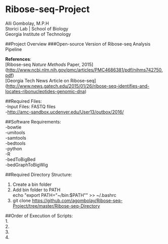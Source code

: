 # Ribose-seq-Project
Alli Gombolay, M.P.H  
Storici Lab | School of Biology  
Georgia Institute of Technology  

##Project Overview
###Open-source Version of Ribose-seq Analysis Pipeline  

**References**:  
[Ribose-seq *Nature Methods* Paper, 2015]
(http://www.ncbi.nlm.nih.gov/pmc/articles/PMC4686381/pdf/nihms742750.pdf)  
[Georgia Tech News Article on Ribose-seq]
(http://www.news.gatech.edu/2015/01/26/ribose-seq-identifies-and-locates-ribonucleotides-genomic-dna)

##Required Files:  
-Input Files: FASTQ files  
-http://amc-sandbox.ucdenver.edu/User13/outbox/2016/  

##Software Requirements:  
-bowtie  
-umitools  
-samtools  
-bedtools  
-python  
-R  
-bedToBigBed  
-bedGraphToBigWig  

##Required Directory Structure:  
1. Create a bin folder  
2. Add bin folder to PATH  
echo "export PATH="~/bin:$PATH"" >> ~/.bashrc  
3. git clone https://github.com/agombolay/Ribose-seq-Project/tree/master/Ribose-seq-Directory  

##Order of Execution of Scripts:  
1.  
2.  
3.  
4.  
